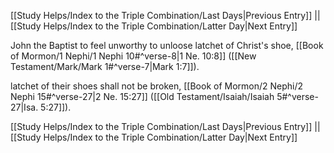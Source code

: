 [[Study Helps/Index to the Triple Combination/Last Days|Previous Entry]]  ||  [[Study Helps/Index to the Triple Combination/Latter Day|Next Entry]]

 John the Baptist to feel unworthy to unloose latchet of Christ's shoe, [[Book of Mormon/1 Nephi/1 Nephi 10#^verse-8|1 Ne. 10:8]] ([[New Testament/Mark/Mark 1#^verse-7|Mark 1:7]]).

 latchet of their shoes shall not be broken, [[Book of Mormon/2 Nephi/2 Nephi 15#^verse-27|2 Ne. 15:27]] ([[Old Testament/Isaiah/Isaiah 5#^verse-27|Isa. 5:27]]).

[[Study Helps/Index to the Triple Combination/Last Days|Previous Entry]]  ||  [[Study Helps/Index to the Triple Combination/Latter Day|Next Entry]]